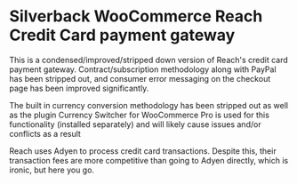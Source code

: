 # Silverback WooCommerce Reach Credit Card payment gateway

This is a condensed/improved/stripped down version of Reach's credit card payment gateway. Contract/subscription methodology along with PayPal has been stripped out, and consumer error messaging on the checkout page has been improved significantly. 

The built in currency conversion methodology has been stripped out as well as the plugin Currency Switcher for WooCommerce Pro is used for this functionality (installed separately) and will likely cause issues and/or conflicts as a result

Reach uses Adyen to process credit card transactions. Despite this, their transaction fees are more competitive than going to Adyen directly, which is ironic, but here you go.
